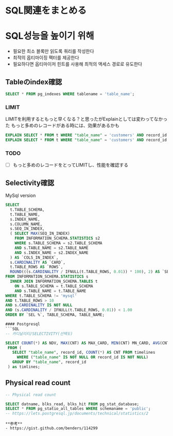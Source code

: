 # SQL関連をまとめる

# SQL성능을 높이기 위해

- 필요한 최소 블록만 읽도록 쿼리를 작성한다
- 최적의 옵티마이징 팩터를 제공한다
- 필요하다면 옵티마이저 힌트를 사용해 최적의 액세스 경로로 유도한다

## Tableのindex確認

```SQL
SELECT * FROM pg_indexes WHERE tablename = 'table_name';
```

### LIMIT

LIMITを利用するともっと早くなる？と思ったがExplainとしては変わってなかった
もっと多めのレコードがある時には、効果があるかも


```SQL
EXPLAIN SELECT * FROM t WHERE "table_name" = 'customers' AND record_id IN (1, 3, 5);
EXPLAIN SELECT * FROM t WHERE "table_name" = 'customers' AND record_id IN (1, 3, 5) LIMIT 1;
```

### TODO 
- [ ] もっと多めのレコードをとってLIMITし、性能を確認する

## Selectivity確認

MySql version
```SQL
SELECT
  t.TABLE_SCHEMA,
  t.TABLE_NAME,
  s.INDEX_NAME,
  s.COLUMN_NAME,
  s.SEQ_IN_INDEX,
  ( SELECT MAX(SEQ_IN_INDEX)
    FROM INFORMATION_SCHEMA.STATISTICS s2
    WHERE s.TABLE_SCHEMA = s2.TABLE_SCHEMA
    AND s.TABLE_NAME = s2.TABLE_NAME
    AND s.INDEX_NAME = s2.INDEX_NAME
  ) AS `COLS_IN_INDEX`,
  s.CARDINALITY AS `CARD`,
  t.TABLE_ROWS AS `ROWS`,
  ROUND(((s.CARDINALITY / IFNULL(t.TABLE_ROWS, 0.01)) * 100), 2) AS `SEL %`
FROM INFORMATION_SCHEMA.STATISTICS s
  INNER JOIN INFORMATION_SCHEMA.TABLES t
    ON s.TABLE_SCHEMA = t.TABLE_SCHEMA
    AND s.TABLE_NAME = t.TABLE_NAME
WHERE t.TABLE_SCHEMA != 'mysql'
AND t.TABLE_ROWS > 10
AND s.CARDINALITY IS NOT NULL
AND (s.CARDINALITY / IFNULL(t.TABLE_ROWS, 0.01)) < 1.00
ORDER BY `SEL %`, TABLE_SCHEMA, TABLE_NAME;

#### Postgresql
```SQL
-- 카디날리티/SELECTIVITY(선택도)

SELECT COUNT(*) AS NDV, MAX(CNT) AS MAX_CARD, MIN(CNT) MN_CARD, AVG(CNT) AS AVG_CARD
 FROM (
   SELECT "table_name", record_id, COUNT(*) AS CNT FROM timelines
     WHERE ("table_name" IS NOT NULL OR record_id IS NOT NULL)
   GROUP BY "table_name", record_id
 ) as timlines;
```

## Physical read count

```SQL
-- Physical read count

SELECT datname, blks_read, blks_hit FROM pg_stat_database;
SELECT * FROM pg_statio_all_tables WHERE schemaname = 'public';
-- https://lets.postgresql.jp/documents/technical/statistics/2
```

```
**参考**
- https://gist.github.com/benders/114299


